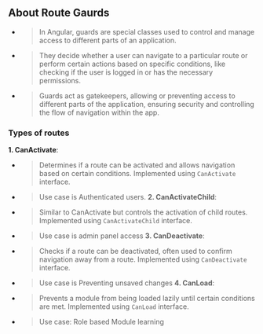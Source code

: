 ## About Route Gaurds
- >In Angular, guards are special classes used to control and manage access to different parts of an application.
- >They decide whether a user can navigate to a particular route or perform certain actions based on specific conditions, like checking if the user is logged in or has the necessary permissions.
- >Guards act as gatekeepers, allowing or preventing access to different parts of the application, ensuring security and controlling the flow of navigation within the app.

### Types of routes
**1. CanActivate**:
- >Determines if a route can be activated and allows navigation based on certain conditions. Implemented using ```CanActivate``` interface.
- >Use case is Authenticated users.
**2. CanActivateChild**:
- >Similar to CanActivate but controls the activation of child routes. Implemented using ```CanActivateChild``` interface.
- >Use case is admin panel access
**3. CanDeactivate**:
- >Checks if a route can be deactivated, often used to confirm navigation away from a route. Implemented using ```CanDeactivate``` interface.
- >Use case is Preventing unsaved changes
**4. CanLoad**:
- >Prevents a module from being loaded lazily until certain conditions are met. Implemented using ```CanLoad``` interface.
- >Use case: Role based Module learning